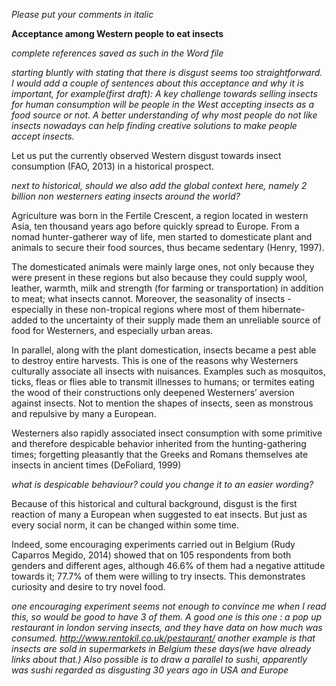 *Please put your comments in italic*

**Acceptance among Western people to eat insects**

*complete references saved as such in the Word file*

*starting bluntly with stating that there is disgust seems too straightforward. I would add a couple of sentences about this acceptance and why it is important, for example(first draft):
A key challenge towards selling insects for human consumption will be people in the West accepting insects as a food source or not. A better understanding of why most people do not like insects nowadays can help finding creative solutions to make people accept insects.*

Let us put the currently observed Western disgust towards insect consumption  (FAO, 2013) in a historical prospect.

*next to historical, should we also add the global context here, namely 2 billion non westerners eating insects around the world?*

Agriculture was born in the Fertile Crescent, a region located in western Asia, ten thousand years ago before quickly spread to Europe. From a nomad hunter-gatherer way of life, men started to domesticate plant and animals to secure their food sources, thus became sedentary (Henry, 1997).

The domesticated animals were mainly large ones, not only because they were present in these regions but also because they could supply wool, leather, warmth, milk and strength (for farming or transportation) in addition to meat; what insects cannot. Moreover, the seasonality of insects -especially in these non-tropical regions where most of them hibernate- added to the uncertainty of their supply made them an unreliable source of food for Westerners, and especially urban areas.

In parallel, along with the plant domestication, insects became a pest able to destroy entire harvests. This is one of the reasons why Westerners culturally associate all insects with nuisances. Examples such as mosquitos, ticks, fleas or flies able to transmit illnesses to humans; or termites eating the wood of their constructions only deepened Westerners’ aversion against insects. Not to mention the shapes of insects, seen as monstrous and repulsive by many a European.

Westerners also rapidly associated insect consumption with some primitive and therefore despicable behavior inherited from the hunting-gathering times; forgetting pleasantly that the Greeks and Romans themselves ate insects in ancient times (DeFoliard, 1999)

*what is despicable behaviour? could you change it to an easier wording?*

Because of this historical and cultural background, disgust is the first reaction of many a European when suggested to eat insects. But just as every social norm, it can be changed within some time.

Indeed, some encouraging experiments carried out in Belgium (Rudy Caparros Megido, 2014) showed that on 105 respondents from both genders and different ages, although 46.6% of them had a negative attitude towards it; 77.7% of them were willing to try insects. This demonstrates curiosity and desire to try novel food.

*one encouraging experiment seems not enough to convince me when I read this, so would be good to have 3 of them. A good one is this one : a pop up restaurant in london serving insects, and they have data on how much was consumed. http://www.rentokil.co.uk/pestaurant/ another example is that insects are sold in supermarkets in Belgium these days(we have already links about that.) Also possible is to draw a parallel to sushi, apparently was sushi regarded as disgusting 30 years ago in USA and Europe*
